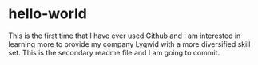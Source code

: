 # hello-world
This is the first time that I have ever used Github and I am interested in learning more to provide my company Lyqwid with a more diversified skill set.
This is the secondary readme file and I am going to commit.

